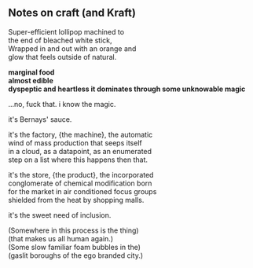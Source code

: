 ## Notes on craft (and Kraft)
Super-efficient lollipop machined to     
the end of bleached white stick,  
Wrapped in and out with an orange and    
glow that feels outside of natural.

**marginal food**  
**almost edible**  
**dyspeptic and heartless it dominates through some unknowable magic**  

…no, fuck that. i know the magic.   

it's Bernays' sauce.

it's the factory, {the machine}, the automatic    
wind of mass production that seeps itself    
in a cloud, as a datapoint, as an enumerated    
step on a list where this happens then that.    

it's the store, {the product}, the incorporated    
conglomerate of chemical modification born  
for the market in air conditioned focus groups     
shielded from the heat by shopping malls.   

it's the sweet need of inclusion. 

(Somewhere in this process is the thing)  
(that makes us all human again.)   
(Some slow familiar foam bubbles in the)  
(gaslit boroughs of the ego branded city.)    
  